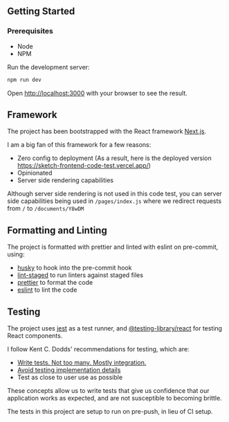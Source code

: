 ## Getting Started
### Prerequisites
- Node
- NPM

Run the development server:

```bash
npm run dev
```

Open [http://localhost:3000](http://localhost:3000) with your browser to see the result.
## Framework

The project has been bootstrapped with the React framework [Next.js](https://nextjs.org/).

I am a big fan of this framework for a few reasons:
- Zero config to deployment (As a result, here is the deployed version https://sketch-frontend-code-test.vercel.app/)
- Opinionated
- Server side rendering capabilities

Although server side rendering is not used in this code test, you can server side capabilities being used in `/pages/index.js` where we redirect requests from `/` to `/documents/Y8wDM` 
## Formatting and Linting

The project is formatted with prettier and linted with eslint on pre-commit, using:
- [husky](https://github.com/typicode/husky#readme) to hook into the pre-commit hook
- [lint-staged](https://github.com/okonet/lint-staged) to run linters against staged files
- [prettier](https://github.com/prettier/prettier) to format the code
- [eslint](https://eslint.org/) to lint the code

## Testing
The project uses [jest](https://jestjs.io/) as a test runner, and [@testing-library/react](https://testing-library.com/docs/react-testing-library/intro/) for testing React components.

I follow Kent C. Dodds' recommendations for testing, which are:
- [Write tests. Not too many. Mostly integration.](https://kentcdodds.com/blog/write-tests)
- [Avoid testing implementation details](https://kentcdodds.com/blog/testing-implementation-details)
- Test as close to user use as possible

These concepts allow us to write tests that give us confidence that our application works as expected, and are not susceptible to becoming brittle.

The tests in this project are setup to run on pre-push, in lieu of CI setup.
